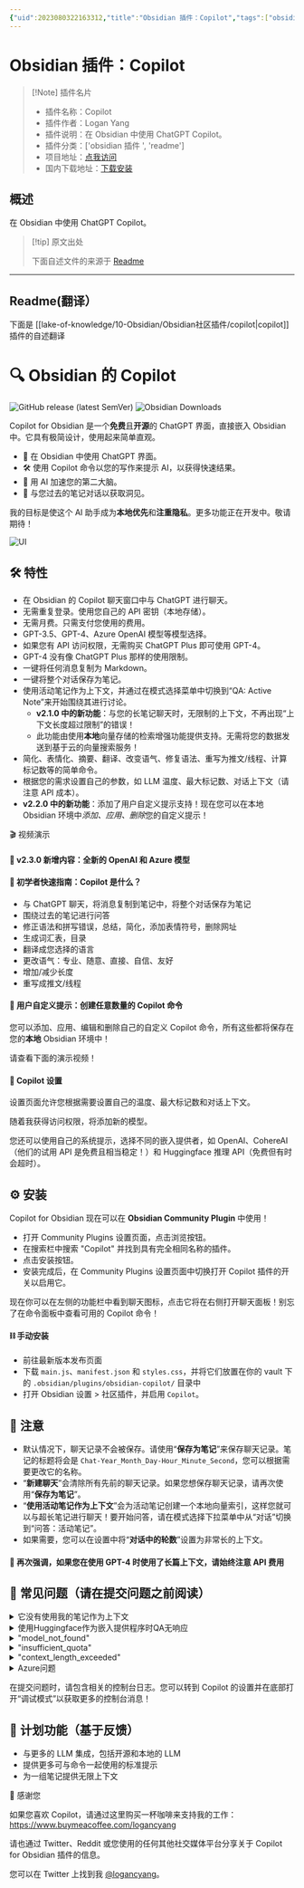 ```yaml
---
{"uid":2023080322163312,"title":"Obsidian 插件：Copilot","tags":["obsidian插件","readme"],"description":"在Obsidian中使用ChatGPT Copilot。","author":"AI","type":"readme","draft":false,"editable":false,"modified":20230101000000,"dg-publish":true,"permalink":"/lake-of-knowledge/10-obsidian/obsidian/readme/copilot-readme/","dgPassFrontmatter":true}
---
```



# Obsidian 插件：Copilot

> [!Note] 插件名片
> - 插件名称：Copilot
> - 插件作者：Logan Yang
> - 插件说明：在 Obsidian 中使用 ChatGPT Copilot。
> - 插件分类：['obsidian 插件 ', 'readme']
> - 项目地址：[点我访问](https://github.com/logancyang/obsidian-copilot)
> - 国内下载地址：[下载安装](https://pkmer.cn/products/plugin/pluginMarket/?copilot)

## 概述

在 Obsidian 中使用 ChatGPT Copilot。

> [!tip] 原文出处
>
>下面自述文件的来源于 [Readme](https://ghproxy.net/https://raw.githubusercontent.com/logancyang/obsidian-copilot/master/README.md)
>

---

## Readme(翻译）

下面是 [[lake-of-knowledge/10-Obsidian/Obsidian社区插件/copilot\|copilot]] 插件的自述翻译

# 🔍 Obsidian 的 Copilot

![GitHub release (latest SemVer)](https://img.shields.io/github/v/release/logancyang/obsidian-copilot?style=for-the-badge&sort=semver) ![Obsidian Downloads](https://img.shields.io/badge/dynamic/json?logo=obsidian&color=%23483699&label=downloads&query=%24%5B%22copilot%22%5D.downloads&url=https%3A%2F%2Fraw.githubusercontent.com%2Fobsidianmd%2Fobsidian-releases%2Fmaster%2Fcommunity-plugin-stats.json&style=for-the-badge)

Copilot for Obsidian 是一个**免费**且**开源**的 ChatGPT 界面，直接嵌入 Obsidian 中。它具有极简设计，使用起来简单直观。

- 💬 在 Obsidian 中使用 ChatGPT 界面。
- 🛠️ 使用 Copilot 命令以您的写作来提示 AI，以获得快速结果。
- 🚀 用 AI 加速您的第二大脑。
- 🧠 与您过去的笔记对话以获取洞见。

我的目标是使这个 AI 助手成为**本地优先**和**注重隐私**。更多功能正在开发中。敬请期待！

<img src="./images/ui.png" alt="UI">

## 🛠️ 特性

- 在 Obsidian 的 Copilot 聊天窗口中与 ChatGPT 进行聊天。
- 无需重复登录。使用您自己的 API 密钥（本地存储）。
- 无需月费。只需支付您使用的费用。
- GPT-3.5、GPT-4、Azure OpenAI 模型等模型选择。
- 如果您有 API 访问权限，无需购买 ChatGPT Plus 即可使用 GPT-4。
- GPT-4 没有像 ChatGPT Plus 那样的使用限制。
- 一键将任何消息复制为 Markdown。
- 一键将整个对话保存为笔记。
- 使用活动笔记作为上下文，并通过在模式选择菜单中切换到“QA: Active Note”来开始围绕其进行讨论。
  - **v2.1.0 中的新功能**：与您的长笔记聊天时，无限制的上下文，不再出现“上下文长度超过限制”的错误！
  - 此功能由使用**本地**向量存储的检索增强功能提供支持。无需将您的数据发送到基于云的向量搜索服务！
- 简化、表情化、摘要、翻译、改变语气、修复语法、重写为推文/线程、计算标记数等的简单命令。
- 根据您的需求设置自己的参数，如 LLM 温度、最大标记数、对话上下文（请注意 API 成本）。
- **v2.2.0 中的新功能**：添加了用户自定义提示支持！现在您可以在本地 Obsidian 环境中*添加、应用、删除*您的自定义提示！

🎬 视频演示

#### 🎉 v2.3.0 新增内容：全新的 OpenAI 和 Azure 模型

#### 🤗 初学者快速指南：Copilot 是什么？

- 与 ChatGPT 聊天，将消息复制到笔记中，将整个对话保存为笔记
- 围绕过去的笔记进行问答
- 修正语法和拼写错误，总结，简化，添加表情符号，删除网址
- 生成词汇表，目录
- 翻译成您选择的语言
- 更改语气：专业、随意、直接、自信、友好
- 增加/减少长度
- 重写成推文/线程

#### 💬 用户自定义提示：创建任意数量的 Copilot 命令

您可以添加、应用、编辑和删除自己的自定义 Copilot 命令，所有这些都将保存在您的**本地** Obsidian 环境中！

请查看下面的演示视频！

#### 🔧 Copilot 设置

设置页面允许您根据需要设置自己的温度、最大标记数和对话上下文。

随着我获得访问权限，将添加新的模型。

您还可以使用自己的系统提示，选择不同的嵌入提供者，如 OpenAI、CohereAI（他们的试用 API 是免费且相当稳定！）和 Huggingface 推理 API（免费但有时会超时）。

## ⚙️ 安装

Copilot for Obsidian 现在可以在 **Obsidian Community Plugin** 中使用！

- 打开 Community Plugins 设置页面，点击浏览按钮。
- 在搜索栏中搜索 "Copilot" 并找到具有完全相同名称的插件。
- 点击安装按钮。
- 安装完成后，在 Community Plugins 设置页面中切换打开 Copilot 插件的开关以启用它。

现在你可以在左侧的功能栏中看到聊天图标，点击它将在右侧打开聊天面板！别忘了在命令面板中查看可用的 Copilot 命令！

#### ⛓️ 手动安装

- 前往最新版本发布页面
- 下载 `main.js`、`manifest.json` 和 `styles.css`，并将它们放置在你的 vault 下的 `.obsidian/plugins/obsidian-copilot/` 目录中
- 打开 Obsidian 设置 > 社区插件，并启用 `Copilot`。

## 🔔 注意

- 默认情况下，聊天记录不会被保存。请使用“**保存为笔记**”来保存聊天记录。笔记的标题将会是 `Chat-Year_Month_Day-Hour_Minute_Second`，您可以根据需要更改它的名称。
- “**新建聊天**”会清除所有先前的聊天记录。如果您想保存聊天记录，请再次使用“**保存为笔记**”。
- “**使用活动笔记作为上下文**”会为活动笔记创建一个本地向量索引，这样您就可以与超长笔记进行聊天！要开始问答，请在模式选择下拉菜单中从“对话”切换到“问答：活动笔记”。
- 如果需要，您可以在设置中将“**对话中的轮数**”设置为非常长的上下文。

#### 📣 再次强调，如果您在使用 GPT-4 时使用了长篇上下文，请始终注意 API 费用

## 🤔 常见问题（请在提交问题之前阅读）

<details>
  <summary>它没有使用我的笔记作为上下文</summary>

  - 请不要忘记在模式选择下拉菜单中切换到“**QA: Active Note**”以开始 QA。Copilot 在“Conversation”模式下没有您的笔记作为上下文。
    <img src="./images/faq-mode-switch.png" alt="Settings" width="500">
  - 实际上，在开始 QA 之前，您不必点击右侧的按钮。直接在下拉菜单中切换到 QA 模式就足够让 Copilot 将笔记作为上下文读取。右侧的按钮只用于手动重建活动笔记的索引，例如当您想要切换上下文到另一个笔记时，或者因为您切换了嵌入提供程序而导致当前索引损坏时。
  - 参考问题：<https://github.com/logancyang/obsidian-copilot/issues/51>
</details>
<details>
  <summary>使用Huggingface作为嵌入提供程序时QA无响应</summary>

  - Huggingface 推理 API 是免费使用的。由于其服务器存在问题，它可能会经常出现 503 或 504 等错误。如果这对您来说是个问题，请考虑使用 OpenAI 或 CohereAI 作为嵌入提供程序。只需记住，OpenAI 的成本更高，特别是对于非常长的笔记作为上下文的情况。
</details>
<details>
  <summary>"model_not_found"</summary>

  - 您需要访问一些模型，如 GPT-4 或 Azure 模型，才能使用它们。如果您没有访问权限，请在等待列表上注册！
  - 我看到的一个常见误解是，有些人认为他们在获得 ChatGPT Plus 订阅时就可以访问 GPT-4 API。这是不正确的。*您需要获得 GPT-4 API 的访问权限才能在此插件中使用 GPT-4 模型*。请先检查您是否可以在 OpenAI playground 中成功使用您的模型<<https://platform.openai.com/playground?mode=chat&model=gpt-4。如果不能，请在此处申请> GPT-4> API 访问权限<<https://openai.com/waitlist/gpt-4-api。一旦您获得> API 访问权限，您就可以在此插件中使用 GPT-4，而无需 ChatGPT> Plus 订阅！
  - 参考问题：<https://github.com/logancyang/obsidian-copilot/issues/3#issuecomment-1544583676>
</details>
<details>
  <summary>"insufficient_quota"</summary>

  - 这可能是因为您尚未为 OpenAI 帐户设置付款，或者您超过了每月的最大限制。OpenAI 对您可以使用其 API 的数量有限制，通常为个人用户为 120 美元。
  - 参考问题：<https://github.com/logancyang/obsidian-copilot/issues/11>
</details>
<details>
  <summary>"context_length_exceeded"</summary>

  - GPT-3.5 有 4096 个上下文令牌的限制，GPT-4 有 8K 个（OpenAI 即将向公众提供 32K 个）。**因此，如果您在 Copilot 设置中设置了很大的令牌限制，您可能会遇到此错误。**请注意，Copilot 命令背后的提示也会占用令牌，因此请限制您的消息长度和最大令牌数以避免此错误。（对于具有无限上下文的 QA，请在下拉菜单中使用“QA: Active Note”链！需要 Copilot v2.1.0。）
  - 参考问题：<https://github.com/logancyang/obsidian-copilot/issues/1#issuecomment-1542934569>
</details>
<details>
  <summary>Azure问题</summary>

  - 第一次正确设置所有 Azure 凭据有点棘手。我的建议是先在终端中使用 `curl` 进行测试，确保它能够收到响应，然后在 Copilot 设置中设置正确的参数。示例：

    ```
    curl https://YOUR_RESOURCE_NAME.openai.azure.com/openai/deployments/YOUR_DEPLOYMENT_NAME/completions?api-version=VERSION\
      -H "Content-Type: application/json" \
      -H "api-key: YOUR_API_KEY" \
      -d "{
      \"prompt\": \"Once upon a time\",
      \"max_tokens\": 5
    }"
    ```

  - 参考问题：<https://github.com/logancyang/obsidian-copilot/issues/98>
</details>

在提交问题时，请包含相关的控制台日志。您可以转到 Copilot 的设置并在底部打开“调试模式”以获取更多的控制台消息！

## 📝 计划功能（基于反馈）

- 与更多的 LLM 集成，包括开源和本地的 LLM
- 提供更多可与命令一起使用的标准提示
- 为一组笔记提供无限上下文

🙏 感谢您

如果您喜欢 Copilot，请通过这里购买一杯咖啡来支持我的工作：<https://www.buymeacoffee.com/logancyang>

请也通过 Twitter、Reddit 或您使用的任何其他社交媒体平台分享关于 Copilot for Obsidian 插件的信息。

您可以在 Twitter 上找到我 [@logancyang](https://twitter.com/logancyang)。

